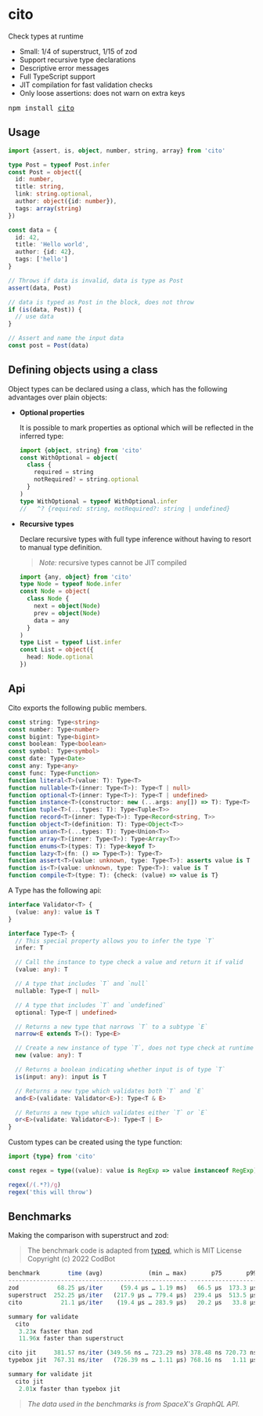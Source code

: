 # cito

Check types at runtime

- Small: 1/4 of superstruct, 1/15 of zod
- Support recursive type declarations
- Descriptive error messages
- Full TypeScript support
- JIT compilation for fast validation checks
- Only loose assertions: does not warn on extra keys

<pre>npm install <a href="https://www.npmjs.com/package/cito">cito</a></pre>

## Usage

```ts
import {assert, is, object, number, string, array} from 'cito'

type Post = typeof Post.infer
const Post = object({
  id: number,
  title: string,
  link: string.optional,
  author: object({id: number}),
  tags: array(string)
})

const data = {
  id: 42,
  title: 'Hello world',
  author: {id: 42},
  tags: ['hello']
}

// Throws if data is invalid, data is type as Post
assert(data, Post)

// data is typed as Post in the block, does not throw
if (is(data, Post)) {
  // use data
}

// Assert and name the input data
const post = Post(data)
```

## Defining objects using a class

Object types can be declared using a class, which has the following advantages
over plain objects:

- **Optional properties**

  It is possible to mark properties as optional which will be reflected in the
  inferred type:

  ```ts
  import {object, string} from 'cito'
  const WithOptional = object(
    class {
      required = string
      notRequired? = string.optional
    }
  )
  type WithOptional = typeof WithOptional.infer
  //   ^? {required: string, notRequired?: string | undefined}
  ```

- **Recursive types**

  Declare recursive types with full type inference without having to resort to
  manual type definition.

  > _Note:_ recursive types cannot be JIT compiled

  ```ts
  import {any, object} from 'cito'
  type Node = typeof Node.infer
  const Node = object(
    class Node {
      next = object(Node)
      prev = object(Node)
      data = any
    }
  )
  type List = typeof List.infer
  const List = object({
    head: Node.optional
  })
  ```

## Api

Cito exports the following public members.

```ts
const string: Type<string>
const number: Type<number>
const bigint: Type<bigint>
const boolean: Type<boolean>
const symbol: Type<symbol>
const date: Type<Date>
const any: Type<any>
const func: Type<Function>
function literal<T>(value: T): Type<T>
function nullable<T>(inner: Type<T>): Type<T | null>
function optional<T>(inner: Type<T>): Type<T | undefined>
function instance<T>(constructor: new (...args: any[]) => T): Type<T>
function tuple<T>(...types: T): Type<Tuple<T>>
function record<T>(inner: Type<T>): Type<Record<string, T>>
function object<T>(definition: T): Type<Object<T>>
function union<T>(...types: T): Type<Union<T>>
function array<T>(inner: Type<T>): Type<Array<T>>
function enums<T>(types: T): Type<keyof T>
function lazy<T>(fn: () => Type<T>): Type<T>
function assert<T>(value: unknown, type: Type<T>): asserts value is T
function is<T>(value: unknown, type: Type<T>): value is T
function compile<T>(type: T): {check: (value) => value is T}
```

A Type has the following api:

```ts
interface Validator<T> {
  (value: any): value is T
}

interface Type<T> {
  // This special property allows you to infer the type `T`
  infer: T

  // Call the instance to type check a value and return it if valid
  (value: any): T

  // A type that includes `T` and `null`
  nullable: Type<T | null>

  // A type that includes `T` and `undefined`
  optional: Type<T | undefined>

  // Returns a new type that narrows `T` to a subtype `E`
  narrow<E extends T>(): Type<E>

  // Create a new instance of type `T`, does not type check at runtime
  new (value: any): T

  // Returns a boolean indicating whether input is of type `T`
  is(input: any): input is T

  // Returns a new type which validates both `T` and `E`
  and<E>(validate: Validator<E>): Type<T & E>

  // Returns a new type which validates either `T` or `E`
  or<E>(validate: Validator<E>): Type<T | E>
}
```

Custom types can be created using the type function:

```ts
import {type} from 'cito'

const regex = type((value): value is RegExp => value instanceof RegExp)

regex(/(.*?)/g)
regex('this will throw')
```

## Benchmarks

Making the comparison with superstruct and zod:

> The benchmark code is adapted from [typed](https://github.com/brielov/typed/tree/master/benchmark), which is MIT License Copyright (c) 2022 CodBot

```ts
benchmark        time (avg)             (min … max)       p75       p99      p995
--------------------------------------------------- -----------------------------
zod           68.25 µs/iter     (59.4 µs … 1.19 ms)   66.5 µs  173.3 µs  203.6 µs
superstruct  252.25 µs/iter   (217.9 µs … 779.4 µs)  239.4 µs  513.5 µs  548.3 µs
cito           21.1 µs/iter    (19.4 µs … 283.9 µs)   20.2 µs   33.8 µs   44.3 µs

summary for validate
  cito
   3.23x faster than zod
   11.96x faster than superstruct

cito jit     381.57 ns/iter (349.56 ns … 723.29 ns) 378.48 ns 720.73 ns 723.29 ns
typebox jit  767.31 ns/iter   (726.39 ns … 1.11 µs) 768.16 ns   1.11 µs   1.11 µs

summary for validate jit
  cito jit
   2.01x faster than typebox jit
```

> _The data used in the benchmarks is from SpaceX's GraphQL API._
